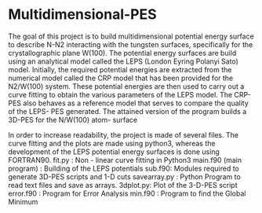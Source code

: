 # Multidimensional-PES
The goal of this project is to build multidimensional potential energy surface to describe N-N2 interacting with the tungsten surfaces, specifically for the crystallographic plane W(100). The potential energy surfaces are build using an analytical model called the LEPS (London Eyring Polanyi Sato) model. Initially, the required potential energies are extracted from the numerical model called the CRP model that has been provided for the N2/W(100) system. These potential energies are then used to carry out a curve fitting to obtain the various parameters of the LEPS model. The CRP-PES also behaves as a reference model that serves to compare the quality of the LEPS- PES generated. The attained version of the program builds a 3D-PES for the N/W(100) atom- surface

In order to increase readability, the project is made of several files. The curve fitting and the plots are made using python3, whereas the development of the LEPS potential energy surfaces is done using FORTRAN90.
fit.py : Non - linear curve fitting in Python3
main.f90 (main program) : Building of the LEPS potentials sub.f90: Modules required to generate 3D-PES scripts and 1-D cuts savearray.py : Python Program to read text files and save as arrays. 3dplot.py: Plot of the 3-D-PES script
error.f90 : Program for Error Analysis
min.f90 : Program to find the Global Minimum
